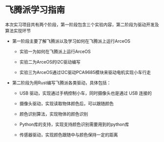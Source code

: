 # 飞腾派学习指南

本次实习项目共有两个阶段，第一阶段包含三个实验内容，第二阶段为驱动开发及算法实现环节

* 第一阶段主要了解飞腾派以及学习如何在飞腾派上运行ArceOS
  
  * 实验一为如何在飞腾派上运行ArceOS
  
  * 实验二为ArceOS的I2C驱动编写
 
  * 实验三为ArceOS通过I2C驱动PCA9685模块来驱动电机实现小车行走

* 第二阶段为用Rust编写飞腾派各类驱动，具体包括：

  *  USB 驱动，实现通过手柄控制小车，同时摄像头也是通过 USB 连接的
 
  *  摄像头驱动，实现读取物体颜色后，可以跟随颜色
 
  *  颜色识别算法，实现物体的颜色识别
 
  *  Python库的支持，实现支持颜色识别需要用到的python库
 
  *  传感器驱动，实现颜色跟随中与颜色保持一定的距离
